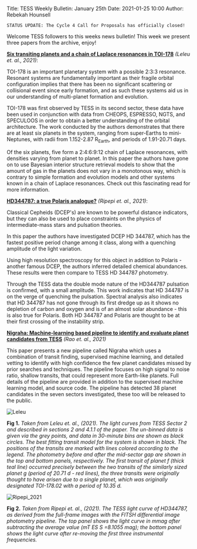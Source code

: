 Title: TESS Weekly Bulletin: January 25th
Date: 2021-01-25 10:00
Author: Rebekah Hounsell

`STATUS UPDATE: The Cycle 4 Call for Proposals has officially closed!`

Welcome TESS followers to this weeks news bulletin!
This week we present three papers from the archive, enjoy!


**[Six transiting planets and a chain of Laplace resonances in TOI-178](https://arxiv.org/abs/2101.09260)** *(Leleu et. al., 2021)*:

TOI-178 is an important planetary system with a possible 2:3:3 resonance. Resonant systems are fundamentally important as their fragile orbital configuration implies that there has been no significant scattering or collisional event since early formation, and as such these systems aid us in our understanding of multi-planet formation and evolution.

TOI-178 was first observed by TESS in its second sector, these data have been used in conjunction with data from CHEOPS, ESPRESSO, NGTS, and SPECULOOS in order to obtain a better understanding of the orbital architecture. The work conducted by the authors demonstrates that there are at least six planets in the system, ranging from super-Earths to mini-Neptunes, with radii from 1.152-2.87 R<sub>Earth</sub>, and periods of 1.91-20.71 days.

Of the six planets, five form a 2:4:6:9:12 chain of Laplace resonances, with densities varying from planet to planet. In this paper the authors have gone on to use Bayesian interior structure retrieval models to show that the amount of gas in the planets does not vary in a monotonous way, which is contrary to simple formation and evolution models and other systems known in a chain of Laplace resonances. Check out this fascinating read for more information.


**[HD344787: a true Polaris analogue?](https://arxiv.org/abs/2101.08553)** *(Ripepi et. al., 2021)*:

Classical Cepheids  (DCEP's) are known to be powerful distance indicators, but they can also be used to place constraints on the physics of intermediate-mass stars and pulsation theories.

In this paper the authors have investigated DCEP HD 344787, which has the fastest positive period change among it class, along  with a quenching amplitude of the light variation.

Using high resolution spectroscopy for this object in addition to Polaris - another famous DCEP, the authors inferred detailed chemical abundances. These results were then compare to TESS HD 344787 photometry.

Through the TESS data the double mode nature of the HD344787 pulsation is confirmed, with a small amplitude. This work indicates that HD 344787 is on the verge of quenching the pulsation. Spectral analysis also indicates that HD 344787 has not gone through its first dredge up as it shows no depletion of carbon and oxygen and is of an almost solar abundance - this is also true for Polaris. Both HD 344787 and Polaris are thought to be at their first crossing of the instability strip.


**[Nigraha: Machine-learning based pipeline to identify and evaluate planet candidates from TESS](https://arxiv.org/abs/2101.09227)** *(Rao et. al., 2021)*

This paper presents a new pipeline called Nigraha which uses a combination of transit finding, supervised machine learning, and detailed vetting to identify with high confidence the few planet candidates missed by prior searches and techniques. The pipeline focuses on high signal to noise ratio, shallow transits, that could represent more Earth-like planets. Full details of the pipeline are provided in addition to the supervised machine learning model, and source code. The pipeline has detected 38 planet candidates in the seven sectors investigated, these too will be released to the public. 

![Leleu](images/Leleu.png)

**Fig 1.** *Taken from Leleu et. al., (2021).  The light curves from TESS Sector 2 and described in sections 2 and 4.1.1 of the paper. The un-binned data is given via the grey points, and data in 30-minute bins are shown as black circles. The best fitting transit model for the system is shown in black. The positions of the transits are marked with lines colored according to the legend. The photometry before and after the mid-sector gap are shown in the top and bottom panels, respectively. The first transit of planet f (thick teal line) occurred precisely between the two transits of the similarly sized planet g (period of 20.71 d - red lines), the three transits were originally thought to have arisen due to a single planet, which was originally designated TOI-178.02 with a period of 10.35 d.*

![Ripepi_2021](images/Ripepi.png)

**Fig 2.** *Taken from Ripepi et. al., (2021). The TESS light curve of HD344787, as derived from the full-frame images with the FITSH differential image photometry pipeline. The top panel shows the light curve in mmag after subtracting the average value (mT ES S =8.1055 mag); the bottom panel shows the light curve after re-moving the first three instrumental frequencies.*
